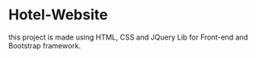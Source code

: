 # Hotel-Website
 this project is made using HTML, CSS and JQuery Lib for Front-end and Bootstrap framework.
